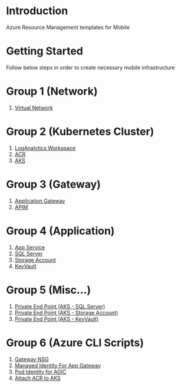 # Introduction 
Azure Resource Management templates for Mobile

# Getting Started
Follow below steps in order to create necessary mobile infrastructure 

# Group 1 (Network)
1.	[Virtual Network](https://github.com/sudheeranguluri/AzureARM/tree/master/VirtualNetwork)

# Group 2 (Kubernetes Cluster)
1. [LogAnalytics Workspace](https://github.com/sudheeranguluri/AzureARM/tree/master/LogAnalyticsWorkspace)
2. [ACR](https://github.com/sudheeranguluri/AzureARM/tree/master/ACR)
3. [AKS](https://github.com/sudheeranguluri/AzureARM/tree/master/AKS_CNI)

# Group 3 (Gateway)

1. [Application Gateway](https://github.com/sudheeranguluri/AzureARM/tree/master/AppGateway)
2. [APIM](https://github.com/sudheeranguluri/AzureARM/tree/master/APIM)

# Group 4 (Application)

1. [App Service](https://github.com/sudheeranguluri/AzureARM/tree/master/AppService)
2. [SQL Server](https://github.com/sudheeranguluri/AzureARM/tree/master/SQLServer)
3. [Storage Account](https://github.com/sudheeranguluri/AzureARM/tree/master/StorageAccount)
4. [KeyVault](https://github.com/sudheeranguluri/AzureARM/tree/master/KeyVault)

# Group 5 (Misc...)

1. [Private End Point (AKS - SQL Server)](https://github.com/sudheeranguluri/AzureARM/tree/master/Private-EndPoint)
2. [Private End Point (AKS - Storage Account)](https://github.com/sudheeranguluri/AzureARM/tree/master/Private-EndPoint)
3. [Private End Point (AKS - KeyVault)](https://github.com/sudheeranguluri/AzureARM/tree/master/Private-EndPoint)

# Group 6 (Azure CLI Scripts)
1. [Gateway NSG](https://github.com/sudheeranguluri/AzureARM/tree/master/NSG)
2. [Managed Identity For App Gateway](https://github.com/sudheeranguluri/AzureARM/tree/master/AppGwManagedIdentity)
3. [Pod Identity for AGIC](https://github.com/sudheeranguluri/AzureARM/tree/master/PodIdentity)
4. [Attach ACR to AKS](https://github.com/sudheeranguluri/AzureARM/tree/master/AKS-ACR)